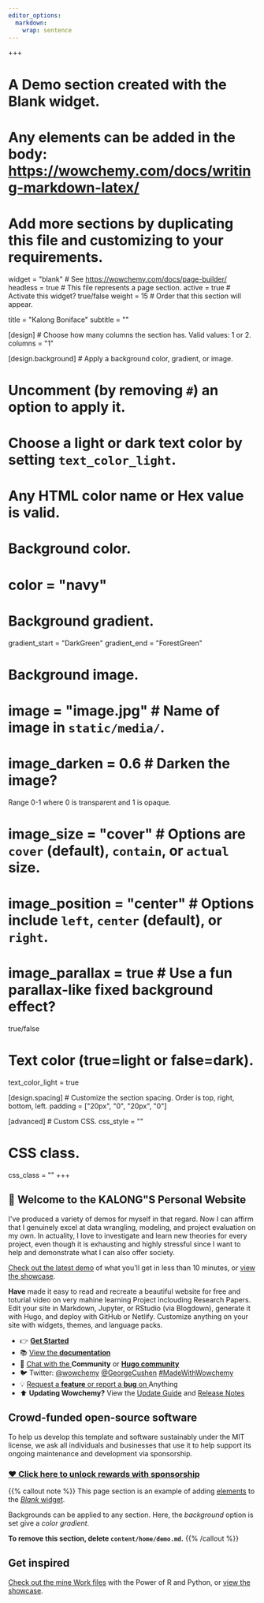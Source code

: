 ```yaml
---
editor_options: 
  markdown: 
    wrap: sentence
---
```


+++

# A Demo section created with the Blank widget.

# Any elements can be added in the body: <https://wowchemy.com/docs/writing-markdown-latex/>

# Add more sections by duplicating this file and customizing to your requirements.

widget = "blank" # See <https://wowchemy.com/docs/page-builder/> headless = true # This file represents a page section.
active = true # Activate this widget?
true/false weight = 15 # Order that this section will appear.

title = "Kalong Boniface" subtitle = ""

[design] # Choose how many columns the section has.
Valid values: 1 or 2.
columns = "1"

[design.background] # Apply a background color, gradient, or image.
# Uncomment (by removing `#`) an option to apply it.
# Choose a light or dark text color by setting `text_color_light`.
# Any HTML color name or Hex value is valid.

# Background color.
# color = "navy"

# Background gradient.
gradient_start = "DarkGreen" 
gradient_end = "ForestGreen"

# Background image.
# image = "image.jpg" # Name of image in `static/media/`.
# image_darken = 0.6 # Darken the image?
Range 0-1 where 0 is transparent and 1 is opaque.
# image_size = "cover" # Options are `cover` (default), `contain`, or `actual` size.
# image_position = "center" # Options include `left`, `center` (default), or `right`.
# image_parallax = true # Use a fun parallax-like fixed background effect?
true/false

# Text color (true=light or false=dark).
text_color_light = true

[design.spacing] # Customize the section spacing.
Order is top, right, bottom, left.
padding = ["20px", "0", "20px", "0"]

[advanced] # Custom CSS.
css_style = ""

# CSS class.
css_class = "" +++

##            :wave: Welcome to the **KALONG"S** Personal Website

I've produced a variety of demos for myself in that regard.
Now I can affirm that I genuinely excel at data wrangling, modeling, and project evaluation on my own.
In actuality, I love to investigate and learn new theories for every project, even though it is exhausting and highly stressful since I want to help and demonstrate what I can also offer society.

[Check out the latest demo](https://academic-demo.netlify.app) of what you'll get in less than 10 minutes, or [view the showcase](https://wowchemy.com/user-stories/).

**Have** made it easy to read and recreate a beautiful website for free and toturial video on very mahine learning Project inclouding Research Papers.
Edit your site in Markdown, Jupyter, or RStudio (via Blogdown), generate it with Hugo, and deploy with GitHub or Netlify.
Customize anything on your site with widgets, themes, and language packs.

-   :point_right: [**Get Started**](https://wowchemy.com/docs/install/)
-   :books: [View the **documentation**](https://wowchemy.com/docs/)
-   :speech_balloon: [Chat with the ](https://discord.gg/z8wNYzb) **Community** or [**Hugo community**](https://discourse.gohugo.io)
-   :bird: Twitter: [@wowchemy](https://twitter.com/wowchemy) [@GeorgeCushen](https://twitter.com/GeorgeCushen) [#MadeWithWowchemy](https://twitter.com/search?q=%23MadeWithWowchemy&src=typed_query)
-   :bulb: [Request a **feature** or report a **bug** on ](https://github.com/wowchemy/wowchemy-hugo-themes/issues)Anything
-   :arrow_up: **Updating Wowchemy?** View the [Update Guide](https://wowchemy.com/docs/update/) and [Release Notes](https://wowchemy.com/updates/)

##              Crowd-funded open-source software

To help us develop this template and software sustainably under the MIT license, we ask all individuals and businesses that use it to help support its ongoing maintenance and development via sponsorship.

###                  [:heart: Click here to unlock rewards with sponsorship](https://wowchemy.com/plans/)

{{% callout note %}} This page section is an example of adding [elements](https://wowchemy.com/docs/content/writing-markdown-latex/) to the [*Blank* widget](https://wowchemy.com/docs/widget/).

Backgrounds can be applied to any section.
Here, the *background* option is set give a *color gradient*.

**To remove this section, delete `content/home/demo.md`.** {{% /callout %}}

## Get inspired

[Check out the mine Work files](https://github.com/wowchemy/starter-academic/tree/master/exampleSite) with the Power of R and Python, or [view the showcase](https://wowchemy.com/user-stories/).
